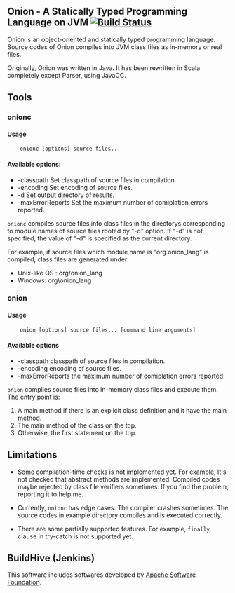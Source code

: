 ## Onion - A Statically Typed Programming Language on JVM [![Build Status](https://travis-ci.org/onionlang/onion.png?branch=master)](https://travis-ci.org/onionlang/onion)

Onion is an object-oriented and statically typed programming language. Source codes of Onion 
compiles into JVM class files as in-memory or real files.

Originally, Onion was written in Java.  It has been rewritten in Scala completely except Parser,
using JavaCC.

## Tools

### onionc

#### Usage

```
    onionc [options] source files...
```

####  Available options:

* -classpath <classpath> Set classpath of source files in compilation.
* -encoding <encoding> Set encoding of source files.
* -d <output directory> Set output directory of results.
* -maxErrorReports <error count> Set the maximum number of comiplation errors reported.

`onionc` compiles source files into class files in the directorys corresponding to module names
of source files rooted by "-d" option.  If "-d" is not specified, the value of "-d" is specified as the current directory.

For example, if source files which module name is "org.onion_lang" is compiled, class files are generated under:

* Unix-like OS : org/onion_lang
* Windows: org\onion_lang

### onion

#### Usage

```
    onion [options] source files... [command line arguments]
```

#### Available options
* -classpath <classpath> classpath of source files in compilation.
* -encoding <encoding> encoding of source files.
* -maxErrorReports <error count> the maximum number of comiplation errors reported.

`onion` compiles source files into in-memory class files and execute them.  The entry point is:

1. A main method if there is an explicit class definition and it have the main method.
2. The main method of the class on the top.
3. Otherwise, the first statement on the top.

## Limitations

* Some compilation-time checks is not implemented yet.  For example,
  It's not checked that abstract methods are implemented. Compiled
  codes maybe rejected by class file verifiers sometimes.  If you
  find the problem, reporting it to help me.

* Currently, `onionc` has edge cases.  The compiler crashes sometimes.
  The source codes in example directory compiles and is executed correctly.

* There are some partially supported features.  For example, `finally` clause
  in try-catch is not supported yet.

## BuildHive (Jenkins)

This software includes softwares developed by [Apache Software Foundation](http://www.apache.org/).
